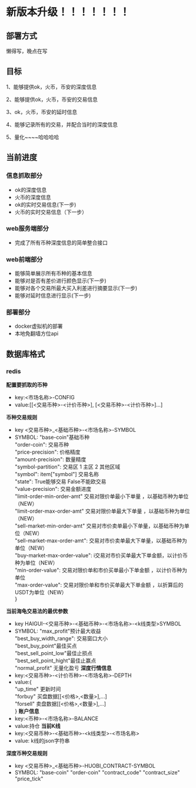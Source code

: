 # 新版本升级！！！！！！！
## 部署方式
懒得写，晚点在写
## 目标
1、能够提供ok，火币，币安的深度信息

2、能够提供ok，火币，币安的交易信息

3、ok，火币，币安的延时信息

4、能够记录所有的交易，并配合当时的深度信息

5、量化~~~~哈哈哈哈

## 当前进度
### 信息抓取部分
- ok的深度信息
- 火币的深度信息
- ok的实时交易信息(下一步)
- 火币的实时交易信息（下一步）
### web服务端部分
- 完成了所有币种深度信息的简单整合接口
### web前端部分
- 能够简单展示所有币种的基本信息
- 能够对是否有差价进行颜色显示(下一步)
- 能够对各个交易所最大买入利差进行摘要显示(下一步)
- 能够对延时信息进行显示(下一步)
### 部署部分
- docker虚拟机的部署
- 本地免翻墙方位api

## 数据库格式
### redis
**配置要抓取的币种**
- key:<市场名称>-CONFIG
- value:[[<交易币种>-<计价币种>], [<交易币种>-<计价币种>]...]

**币种交易规则**
- key <交易币种>_<基础币种>-<市场名称>-SYMBOL
- SYMBOL:
"base-coin"基础币种<br/>
"order-coin": 交易币种<br/>
"price-precision": 价格精度<br/>
"amount-precision": 数量精度<br/>
"symbol-partition": 交易区 1 主区  2 其他区域<br/>
"symbol": item["symbol"] 交易名称<br/>
"state": True能够交易 False不能欧交易<br/>
"value-precision": 交易金额进度<br/>
"limit-order-min-order-amt" 交易对限价单最小下单量 ，以基础币种为单位（NEW）<br/>
"limit-order-max-order-amt" 交易对限价单最大下单量 ，以基础币种为单位（NEW）<br/>
"sell-market-min-order-amt" 交易对市价卖单最小下单量，以基础币种为单位（NEW）<br/>
"sell-market-max-order-amt": 交易对市价卖单最大下单量，以基础币种为单位（NEW）<br/>
"buy-market-max-order-value": i交易对市价买单最大下单金额，以计价币种为单位（NEW）<br/>
"min-order-value": 交易对限价单和市价买单最小下单金额 ，以计价币种为单位<br/>
"max-order-value": 交易对限价单和市价买单最大下单金额 ，以折算后的USDT为单位（NEW）<br/>
}


**当前海龟交易法的最优参数**
- key HAIGUI-<交易币种>-<基础币种>-<市场名称>-<k线类型>SYMBOL
- SYMBOL:
"max_profit"预计最大收益<br/>
"best_buy_width_range": 交易窗口大小<br/>
"best_buy_point"最佳买点<br/>
"best_sell_point_low"最佳止损点<br/>
"best_sell_point_hight"最佳止赢点<br/>
"normal_profit" 无量化盈亏
**深度行情信息**
- key:<交易币种>-<计价币种>-<市场名称>-DEPTH
- value:{<br>
"up_time" 更新时间</br>
"forbuy" 买盘数据[[<价格>,<数量>],...]</br>
"forsell" 卖盘数据[[<价格>,<数量>],...]</br>
}
**账户信息**
- key:<币种>-<市场名称>-BALANCE
- value:持仓
**当前K线**
- key:<交易币种>-<基础币种>-<k线类型>-<市场名称>
- value: k线的json字符串

**深度币种交易规则**
- key <交易币种>_<基础币种>-HUOBI_CONTRACT-SYMBOL
- SYMBOL:
"base-coin"
"order-coin"
"contract_code"
"contract_size"
"price_tick"